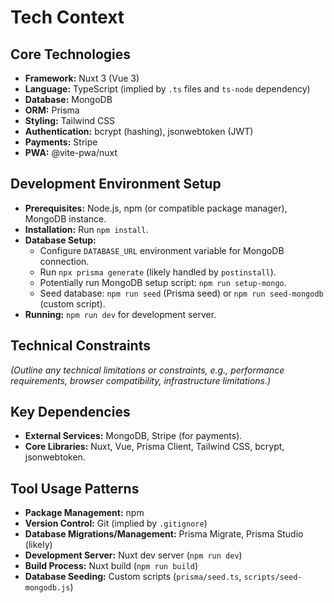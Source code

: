 # Tech Context

## Core Technologies

- **Framework:** Nuxt 3 (Vue 3)
- **Language:** TypeScript (implied by `.ts` files and `ts-node` dependency)
- **Database:** MongoDB
- **ORM:** Prisma
- **Styling:** Tailwind CSS
- **Authentication:** bcrypt (hashing), jsonwebtoken (JWT)
- **Payments:** Stripe
- **PWA:** @vite-pwa/nuxt

## Development Environment Setup

- **Prerequisites:** Node.js, npm (or compatible package manager), MongoDB instance.
- **Installation:** Run `npm install`.
- **Database Setup:**
    - Configure `DATABASE_URL` environment variable for MongoDB connection.
    - Run `npx prisma generate` (likely handled by `postinstall`).
    - Potentially run MongoDB setup script: `npm run setup-mongo`.
    - Seed database: `npm run seed` (Prisma seed) or `npm run seed-mongodb` (custom script).
- **Running:** `npm run dev` for development server.

## Technical Constraints

*(Outline any technical limitations or constraints, e.g., performance requirements, browser compatibility, infrastructure limitations.)*

## Key Dependencies

- **External Services:** MongoDB, Stripe (for payments).
- **Core Libraries:** Nuxt, Vue, Prisma Client, Tailwind CSS, bcrypt, jsonwebtoken.

## Tool Usage Patterns

- **Package Management:** npm
- **Version Control:** Git (implied by `.gitignore`)
- **Database Migrations/Management:** Prisma Migrate, Prisma Studio (likely)
- **Development Server:** Nuxt dev server (`npm run dev`)
- **Build Process:** Nuxt build (`npm run build`)
- **Database Seeding:** Custom scripts (`prisma/seed.ts`, `scripts/seed-mongodb.js`)
